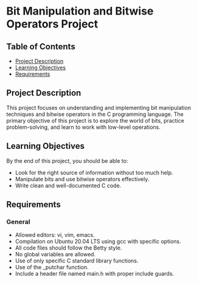 # Bit Manipulation and Bitwise Operators Project

## Table of Contents
- [Project Description](#project-description)
- [Learning Objectives](#learning-objectives)
- [Requirements](#requirements)

## Project Description
This project focuses on understanding and implementing bit manipulation techniques and bitwise operators in the C programming language. The primary objective of this project is to explore the world of bits, practice problem-solving, and learn to work with low-level operations.

## Learning Objectives
By the end of this project, you should be able to:
- Look for the right source of information without too much help.
- Manipulate bits and use bitwise operators effectively.
- Write clean and well-documented C code.

## Requirements
### General
- Allowed editors: vi, vim, emacs.
- Compilation on Ubuntu 20.04 LTS using gcc with specific options.
- All code files should follow the Betty style.
- No global variables are allowed.
- Use of only specific C standard library functions.
- Use of the _putchar function.
- Include a header file named main.h with proper include guards.